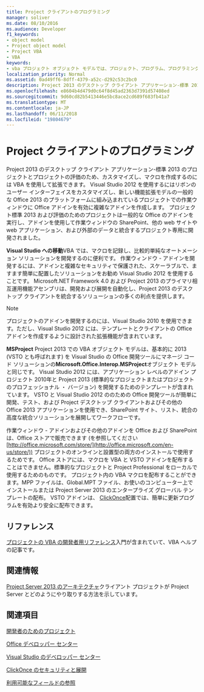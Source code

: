```yaml
---
title: Project クライアントのプログラミング
manager: soliver
ms.date: 08/10/2016
ms.audience: Developer
f1_keywords:
- object model
- Project object model
- Project VBA
- VBA
keywords:
- vba プロジェクト オブジェクト モデルでは、プロジェクト、プログラム、プログラミング、VBA のプロジェクトを Visual Basic for Applications プロジェクト オブジェクト モデルでは、VBA オブジェクト モデル、VBA では、Visual Basic for Applications
localization_priority: Normal
ms.assetid: 0ad49ff6-8dff-4379-a52c-d292c53c2bc0
description: Project 2013 のデスクトップ クライアント アプリケーション-標準 2013 のプロジェクトとプロジェクトの評価のため、カスタマイズし、マクロを作成するのには VBA を使用して拡張できます。 Visual Studio 2012 を使用するにはリボンのユーザー インターフェイスをカスタマイズし、新しい機能拡張モデルの一般的な Office 2013 のプラットフォームに組み込まれているプロジェクトでの作業ウィンドウに Office アドインを有効に複雑なアドインを作成します。 プロジェクト標準 2013 および評価のためのプロジェクトは一般的な Office のアドインを実行し、アドインを使用して作業ウィンドウの SharePoint、他の web サイトや web アプリケーション、および外部のデータと統合するプロジェクト専用に開発されました。
ms.openlocfilehash: e8604b4d479d0c64f8d45ad2363d7391d57408ed
ms.sourcegitcommit: 9d60cd82b5413446e5bc8ace2cd689f683fb41a7
ms.translationtype: MT
ms.contentlocale: ja-JP
ms.lasthandoff: 06/11/2018
ms.locfileid: "19804679"
---
```

# <a name="project-client-programming"></a>Project クライアントのプログラミング

Project 2013 のデスクトップ クライアント アプリケーション-標準 2013 のプロジェクトとプロジェクトの評価のため、カスタマイズし、マクロを作成するのには VBA を使用して拡張できます。 Visual Studio 2012 を使用するにはリボンのユーザー インターフェイスをカスタマイズし、新しい機能拡張モデルの一般的な Office 2013 のプラットフォームに組み込まれているプロジェクトでの作業ウィンドウに Office アドインを有効に複雑なアドインを作成します。 プロジェクト標準 2013 および評価のためのプロジェクトは一般的な Office のアドインを実行し、アドインを使用して作業ウィンドウの SharePoint、他の web サイトや web アプリケーション、および外部のデータと統合するプロジェクト専用に開発されました。
  
 **Visual Studio への移動**VBA では、マクロを記録し、比較的単純なオートメーション ソリューションを開発するのに便利です。 作業ウィンドウ - アドインを開発するには、アドインと複雑なセキュリティで保護された、スケーラブルで、ますます簡単に配置したソリューションをお勧め Visual Studio 2012 を使用することです。 Microsoft.NET Framework 4.0 および Project 2013 のプライマリ相互運用機能アセンブリは、開発および展開を自動化し、Project 2013 のデスクトップ クライアントを統合するソリューションの多くの利点を提供します。 
  
> [!NOTE]
> プロジェクトのアドインを開発するのには、Visual Studio 2010 を使用できます。ただし、Visual Studio 2012 には、テンプレートとクライアントの Office アドインを作成するように設計された拡張機能が含まれています。 
  
**MSProject** Project 2013 での VBA オブジェクト モデルは、基本的に 2013 (VSTO とも呼ばれます) を Visual Studio の Office 開発ツールにマネージ コード ソリューションの**Microsoft.Office.Interop.MSProject**オブジェクト モデルと同じです。 Visual Studio 2012 には、アプリケーション レベルのアドイン プロジェクト 2010年と Project 2013 (標準的なプロジェクトまたはプロジェクトのプロフェッショナル ・ バージョン) を開発するためのテンプレートが含まれています。 VSTO と Visual Studio 2012 ののための Office 開発ツールが簡単に開発、テスト、および Project デスクトップ クライアントおよびその他の Office 2013 アプリケーションを使用でき、SharePoint サイト、リスト、統合の高度な統合ソリューションを展開してワークフローです。 
  
作業ウィンドウ - アドインおよびその他のアドインを Office および SharePoint は、Office ストアで販売できます (を参照してください[http://office.microsoft.com/store/](http://office.microsoft.com/en-us/store/)) プロジェクトのオンラインと設置型の両方のインストールで使用するためです。 Office ストアには、マクロを VBA と VSTO アドインを配布することはできません。標準的なプロジェクトと Project Professional をローカルで使用するためのものです。 プロジェクト内の VBA マクロを配布することができます。MPP ファイルは、Global.MPT ファイル、お使いのコンピューター上でインストールまたは Project Server 2013 のエンタープライズ グローバル テンプレートの配布。 VSTO アドインは、 [ClickOnce](http://msdn.microsoft.com/en-us/library/t71a733d.aspx)配置では、簡単に更新プログラムを有効より安全に配布できます。 
  
## <a name="reference"></a>リファレンス

[プロジェクトの VBA の開発者用リファレンス](http://msdn.microsoft.com/en-us/library/ee861523%28office.15%29.aspx)入門が含まれていて、VBA ヘルプの記事です。 
  
## <a name="related-sections"></a>関連情報

[Project Server 2013 のアーキテクチャ](project-server-2013-architecture.md)クライアント プロジェクトが Project Server とどのようにやり取りする方法を示しています。 
  
## <a name="see-also"></a>関連項目



[開発者のためのプロジェクト](http://msdn.microsoft.com/en-us/office/aa905469)
  
[Office デベロッパー センター](https://dev.office.com)
  
[Visual Studio のデベロッパー センター](http://msdn.microsoft.com/en-us/vstudio/aa718325.aspx)
  
[ClickOnce のセキュリティと展開](http://msdn.microsoft.com/en-us/library/t71a733d.aspx)
  
[利用可能なフィールドの参照](http://office.microsoft.com/en-us/project-help/available-fields-reference-HA102749299.aspx?CTT=1)


